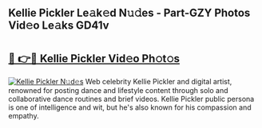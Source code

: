 ## Kellie Pickler Le𝚊k𝚎d N𝚞𝚍es - Part-GZY Photos Vid𝚎o Le𝚊ks GD41v

# <h2><a href="http://fbfjtqr.evod.top/?m=Kellie+Pickler">🔗 👉🔴 Kellie Pickler Vid𝚎o Ph𝚘t𝚘s</a></h2>

[![Kellie Pickler N𝚞d𝚎s](https://i.imgur.com/8V9OHl7.gif)](http://fbfjtqr.evod.top/?m=Kellie+Pickler)
Web celebrity Kellie Pickler and digital artist, renowned for posting dance and lifestyle content through solo and collaborative dance routines and brief videos. Kellie Pickler public persona is one of intelligence and wit, but he's also known for his compassion and empathy. 
